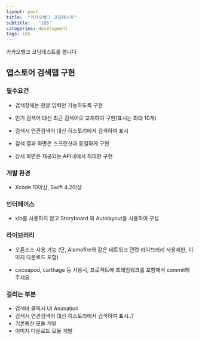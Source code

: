 ```yaml
---
layout: post
title:  "카카오뱅크 코딩테스트"
subtitle:   "iOS"
categories: development
tags: iOS
---
```



카카오뱅크 코딩테스트를 봅니다

## 앱스토어 검색탭 구현

### 필수요건

- 검색창에는 한글 입력만 가능하도록 구현

- 인기 검색어 대신 최근 검색어로 교체하여 구현(표시는 최대 10개)

- 검색시 연관검색어 대신 히스토리에서 검색하여 표시

- 검색 결과 화면은 스크린샷과 동일하게 구현

- 상세 화면은 제공되는 API내에서 최대한 구현


<script async src="//pagead2.googlesyndication.com/pagead/js/adsbygoogle.js"></script>
<!-- posts -->
<ins class="adsbygoogle"
     style="display:block"
     data-ad-client="ca-pub-1778623499634593"
     data-ad-slot="2464814109"
     data-ad-format="auto"
     data-full-width-responsive="true"></ins>
<script>
(adsbygoogle = window.adsbygoogle || []).push({});
</script>



### 개발 환경

- Xcode 10이상, Swift 4.2이상


### 인터페이스

- xib를 사용하지 않고 Storyboard 와 Autolayout을 사용하여 구성

### 라이브러리

- 오픈소스 사용 가능 (단, Alamofire와 같은 네트워크 관련 라이브러리 사용제한, 이미지 다운로드 포함)

- cocoapod, carthage 등 사용시, 프로젝트에 프레임워크를 포함해서 commit해 주세요.

### 걸리는 부분
- 검색바 클릭시 UI Animation
- 검색시 연관검색어 대신 히스토리에서 검색하여 표시..?
- 기본통신 모듈 개발
- 이미지 다운로드 모듈 개발
